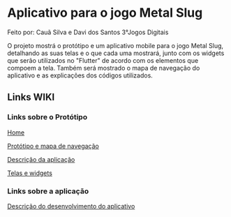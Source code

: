 # Aplicativo para o jogo Metal Slug
Feito por: Cauã Silva e Davi dos Santos 3°Jogos Digitais

O projeto mostrá o protótipo e um aplicativo mobile para o jogo Metal Slug, detalhando as suas telas e o que cada uma mostrará, junto com os widgets que serão utilizados no "Flutter" de acordo com os elementos que compoem a tela. Também será mostrado o mapa de navegação do aplicativo e as explicações dos códigos utilizados.

## Links WIKI

### Links sobre o Protótipo
[Home](https://github.com/CauaSilva28/PrototipoDeAplicativoJogo/wiki)

[Protótipo e mapa de navegação](https://github.com/CauaSilva28/PrototipoDeAplicativoJogo/wiki/Prot%C3%B3tipo-e-mapa-de-navega%C3%A7%C3%A3o)

[Descrição da aplicação](https://github.com/CauaSilva28/PrototipoDeAplicativoJogo/wiki/Descri%C3%A7%C3%A3o-da-aplica%C3%A7%C3%A3o)

[Telas e widgets](https://github.com/CauaSilva28/PrototipoDeAplicativoJogo/wiki/Telas-e-widgets-utilizados)

### Links sobre a aplicação
[Descrição do desenvolvimento do aplicativo](https://github.com/CauaSilva28/App_MetalSlug/wiki/Descri%C3%A7%C3%A3o-do-desenvolvimento-do-aplicativo)

